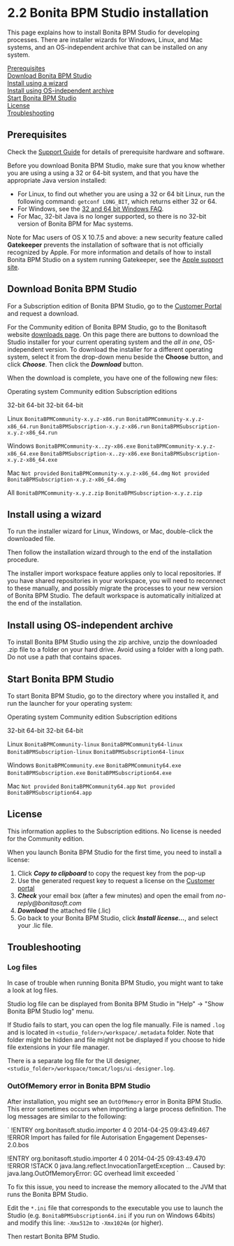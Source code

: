 # 2.2 Bonita BPM Studio installation

This page explains how to install Bonita BPM Studio for developing processes. There are installer wizards for Windows, Linux, and Mac systems, and an OS-independent archive that can be installed on any system.


[Prerequisites](#prerequisites)  
[Download Bonita BPM Studio](#download)  
[Install using a wizard](#installer)  
[Install using OS-independent archive](#all_os)  
[Start Bonita BPM Studio](#start)  
[License](#license)  
[Troubleshooting](#troubleshooting)





## Prerequisites


Check the [Support Guide](var_support_guide) for details of prerequisite hardware and software.




Before you download Bonita BPM Studio, make sure that you know whether you are using a using a 32 or 64-bit system, and that you have the appropriate Java version installed:


* For Linux, to find out whether you are using a 32 or 64 bit Linux, run the following command: `getconf LONG_BIT`, which returns either 32 or 64\.
* For Windows, see the [32 and 64 bit Windows FAQ](http://windows.microsoft.com/en-us/windows7/32-bit-and-64-bit-windows-frequently-asked-questions).
* For Mac, 32-bit Java is no longer supported, so there is no 32-bit version of Bonita BPM for Mac systems.

Note for Mac users of OS X 10.7.5 and above: a new security feature called **Gatekeeper** prevents the installation of software that is not officially recognized by Apple.
For more information and details of how to install Bonita BPM Studio on a system running Gatekeeper, see the [Apple support site](http://support.apple.com/kb/ht5290).




## Download Bonita BPM Studio




For a Subscription edition of Bonita BPM Studio, go to the [Customer Portal](https://customer.bonitasoft.com/download/request) and request a download.


For the Community edition of Bonita BPM Studio, go to the Bonitasoft website [downloads page](http://www.bonitasoft.com/how-we-do-it/downloads). 
On this page there are buttons to download the Studio installer for your current operating system and the _all in one_, OS-independent version. 
To download the installer for a different operating system, select it from the drop-down menu beside the **Choose** button, and click **_Choose_**. 
Then click the **_Download_** button.


When the download is complete, you have one of the following new files:

Operating system
Community edition
Subscription editions


32-bit
64-bit
32-bit
64-bit

Linux
`BonitaBPMCommunity-x.y.z-x86.run`
`BonitaBPMCommunity-x.y.z-x86_64.run`
`BonitaBPMSubscription-x.y.z-x86.run`
`BonitaBPMSubscription-x.y.z-x86_64.run`

Windows
`BonitaBPMCommunity-x..zy-x86.exe`
`BonitaBPMCommunity-x.y.z-x86_64.exe`
`BonitaBPMSubscription-x..zy-x86.exe`
`BonitaBPMSubscription-x.y.z-x86_64.exe`

Mac
`Not provided`
`BonitaBPMCommunity-x.y.z-x86_64.dmg`
`Not provided`
`BonitaBPMSubscription-x.y.z-x86_64.dmg`

All
`BonitaBPMCommunity-x.y.z.zip`
`BonitaBPMSubscription-x.y.z.zip`

## Install using a wizard





To run the installer wizard for Linux, Windows, or Mac, double-click the downloaded file.


Then follow the installation wizard through to the end of the installation procedure.

The installer import workspace feature applies only to local repositories. 
If you have shared repositories in your workspace, you will need to reconnect to these manually, and possibly migrate the processes to your new version of Bonita BPM Studio. 
The default workspace is automatically initialized at the end of the installation.




## Install using OS-independent archive




To install Bonita BPM Studio using the zip archive, unzip the downloaded .zip file to a folder on your hard drive. Avoid using a folder with a long path. Do not use a path that contains spaces.




## Start Bonita BPM Studio




To start Bonita BPM Studio, go to the directory where you installed it, and run the launcher for your operating system:

Operating system
Community edition
Subscription editions


32-bit
64-bit
32-bit
64-bit

Linux
`BonitaBPMCommunity-linux`
`BonitaBPMCommunity64-linux`
`BonitaBPMSubscription-linux`
`BonitaBPMSubscription64-linux`

Windows
`BonitaBPMCommunity.exe`
`BonitaBPMCommunity64.exe`
`BonitaBPMSubscription.exe`
`BonitaBPMSubscription64.exe`

Mac
`Not provided`
`BonitaBPMCommunity64.app`
`Not provided`
`BonitaBPMSubscription64.app`

## License




This information applies to the Subscription editions. No license is needed for the Community edition.


When you launch Bonita BPM Studio for the first time, you need to install a license:


1. Click _**Copy to clipboard**_ to copy the request key from the pop-up
2. Use the generated request key to request a license on the [Customer portal](https://customer.bonitasoft.com/license/request)
3. _**Check**_ your email box (after a few minutes) and open the email from _no-reply@bonitasoft.com_
4. _**Download**_ the attached file (.lic)
5. Go back to your Bonita BPM Studio, click _**Install license...**_, and select your .lic file.

## Troubleshooting



### Log files

In case of trouble when running Bonita BPM Studio, you might want to take a look at log files.


Studio log file can be displayed from Bonita BPM Studio in "Help" -\> "Show Bonita BPM Studio log" menu.

If Studio fails to start, you can open the log file manually. File is named `.log` and is located in `<studio_folder>/workspace/.metadata` folder.
Note that folder might be hidden and file might not be displayed if you choose to hide file extensions in your file manager.


There is a separate log file for the UI designer, `<studio_folder>/workspace/tomcat/logs/ui-designer.log`.




### OutOfMemory error in Bonita BPM Studio




After installation, you might see an `OutOfMemory` error in Bonita BPM Studio.
This error sometimes occurs when importing a large process definition.
The log messages are similar to the following:

`
!ENTRY org.bonitasoft.studio.importer 4 0 2014-04-25 09:43:49.467
!ERROR Import has failed for file Autorisation Engagement Depenses-2.0.bos

!ENTRY org.bonitasoft.studio.importer 4 0 2014-04-25 09:43:49.470
!ERROR 
!STACK 0
java.lang.reflect.InvocationTargetException
...
Caused by: java.lang.OutOfMemoryError: GC overhead limit exceeded
`




To fix this issue, you need to increase the memory allocated to the JVM that runs the Bonita BPM Studio.


Edit the `*.ini` file that corresponds to the executable you use to launch the Studio 
(e.g. `BonitaBPMSubscription64.ini` if you run on Windows 64bits) and modify this line: `-Xmx512m` to `-Xmx1024m` (or higher).


Then restart Bonita BPM Studio.